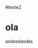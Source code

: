 #teste2

<html>
  
  <head>
  <title>testetbm</title>
  </head>
  
  <body>
  <h1>ola</h1>
  
  </body>
  
</html>  
asdasdasdas
